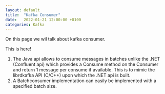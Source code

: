 ```yaml
---
layout: default
title:  "Kafka Consumer"
date:   2022-01-21 12:00:00 +0100
categories: Kafka
---
```


On this page we wil talk about kafka consumer.

This is here!

1) The Java api allows to consume messages in batches unlike the .NET (Confluent api) which provides a Consume method on the Consumer and return 1 message per consume if available.  This is to mimic the librdkafka API (C/C++) upon which the .NET api is built.
2) A Batchconsumer implementation can easily be implemented with a specified batch size.